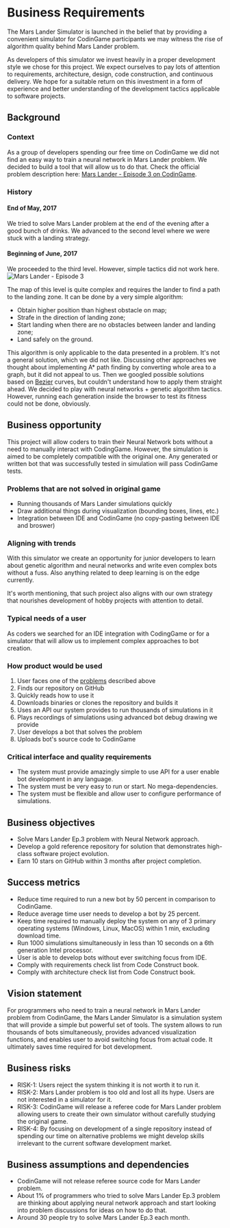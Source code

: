 # Business Requirements

The Mars Lander Simulator is launched in the belief that by providing
a convenient simulator for CodinGame participants we may witness the rise of
algorithm quality behind Mars Lander problem.

As developers of this simulator we invest heavily in a proper development style
we chose for this project. We expect ourselves to pay lots of attention to
requirements, architecture, design, code construction, and continuous delivery.
We hope for a suitable return on this investment in a form of experience and
better understanding of the development tactics applicable to software projects.

## Background <a name="background"></a>

### Context
As a group of developers spending our free time on CodinGame we did not find
an easy way to train a neural network in Mars Lander problem. We decided to
build a tool that will allow us to do that.
Check the official problem description here:
[Mars Lander - Episode 3 on CodinGame](https://www.codingame.com/training/expert/mars-lander-episode-3).

### History
#### End of May, 2017
We tried to solve Mars Lander problem at the end of the evening after a good
bunch of drinks. We advanced to the second level where we were stuck with a
landing strategy.
#### Beginning of June, 2017
We proceeded to the third level. However, simple tactics did not work here.
![Mars Lander - Episode 3](https://image.ibb.co/bNiY8Q/mars_lander_episode_3.png)

The map of this level is quite complex and requires the lander to find a path to the
landing zone. It can be done by a very simple algorithm:
* Obtain higher position than highest obstacle on map;
* Strafe in the direction of landing zone;
* Start landing when there are no obstacles between lander and landing zone;
* Land safely on the ground.

This algorithm is only applicable to the data presented in a problem. It's not
a general solution, which we did not like. Discussing other approaches we
thought about implementing A* path finding by converting whole area to a graph,
but it did not appeal to us. Then we googled possible solutions based on
[Bezier](https://pomax.github.io/bezierinfo/) curves, but couldn't understand
how to apply them straight ahead. We decided to play with
neural networks + genetic algorithm tactics.
However, running each generation inside the browser to test its fitness could
not be done, obviously.

## Business opportunity <a name="business_opportunity"></a>
This project will allow coders to train their Neural Network bots without a need
to manually interact with CodingGame. However, the simulation is aimed to be completely compatible with the
original one. Any generated or written bot that was successfully tested in
simulation will pass CodinGame tests.

### Problems that are not solved in original game <a name="problems"></a>
* Running thousands of Mars Lander simulations quickly
* Draw additional things during visualization (bounding boxes, lines, etc.)
* Integration between IDE and CodinGame (no copy-pasting between IDE and broswer)

### Aligning with trends
With this simulator we create an opportunity for junior developers to learn
about genetic algorithm and neural networks and write even complex bots without
a fuss. Also anything related to deep learning is on the edge currently.

It's worth mentioning, that such project also aligns with our own strategy that nourishes development of hobby projects with attention to detail.

### Typical needs of a user
As coders we searched for an IDE integration with CodingGame or for a simulator
that will allow us to implement complex approaches to bot creation.

### How product would be used
1. User faces one of the [problems](#problems) described above
2. Finds our repository on GitHub
3. Quickly reads how to use it
4. Downloads binaries or clones the repository and builds it
5. Uses an API our system provides to run thousands of simulations in it
6. Plays recordings of simulations using advanced bot debug drawing we provide
7. User develops a bot that solves the problem
8. Uploads bot's source code to CodinGame

### Critical interface and quality requirements
* The system must provide amazingly simple to use API for a user enable bot
development in any language.
* The system must be very easy to run or start. No mega-dependencies.
* The system must be flexible and allow user to configure performance of
simulations.

## Business objectives <a name="business_objectives"></a>
* Solve Mars Lander Ep.3 problem with Neural Network approach.
* Develop a gold reference repository for solution that demonstrates high-class
  software project evolution.
* Earn 10 stars on GitHub within 3 months after project completion.

## Success metrics <a name="success_metrics"></a>
* Reduce time required to run a new bot by 50 percent in comparison to
  CodinGame.
* Reduce average time user needs to develop a bot by 25 percent.
* Keep time required to manually deploy the system on any of 3 primary
  operating systems (Windows, Linux, MacOS) within 1 min, excluding download time.
* Run 1000 simulations simultaneously in less than 10 seconds on a 6th generation
  Intel processor.
* User is able to develop bots without ever switching focus from IDE.
* Comply with requirements check list from Code Construct book.
* Comply with architecture check list from Code Construct book.

## Vision statement <a name="vision_statement"></a>
For programmers who need to train a neural network in Mars Lander problem from
CodinGame, the Mars Lander Simulator is a simulation system that will provide
a simple but powerful set of tools. The system allows to run thousands of bots
simultaneously, provides advanced visualization functions, and enables user to
avoid switching focus from actual code. It ultimately saves time required for
bot development.

## Business risks <a name="business_risks"></a>
* RISK-1: Users reject the system thinking it is not worth it to run it.
* RISK-2: Mars Lander problem is too old and lost all its hype. Users are not
  interested in a simulator for it.
* RISK-3: CodinGame will release a referee code for Mars Lander problem
  allowing users to create their own simulator without carefully studying the
  original game.
* RISK-4: By focusing on development of a single repository instead of spending
  our time on alternative problems we might develop skills irrelevant to the
  current software development market.

## Business assumptions and dependencies <a name="business_assumptions_and_dependencies"></a>
* CodinGame will not release referee source code for Mars Lander problem.
* About 1% of programmers who tried to solve Mars Lander Ep.3 problem are
  thinking about applying neural network approach and start looking into
  problem discussions for ideas on how to do that.
* Around 30 people try to solve Mars Lander Ep.3 each month.
